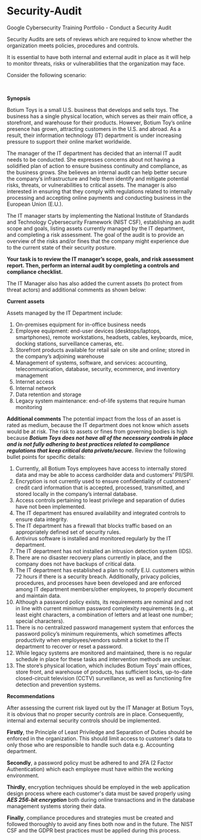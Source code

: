 # Security-Audit
Google Cybersecurity Training Portfolio - Conduct a Security Audit 
<p>Security Audits are sets of reviews which are required to know whether the organization
meets policies, procedures and controls.</p>
<p>It is essential to have both internal and external audit in place as it will help to monitor 
threats, risks or vulnerabilities that the organization may face.</p>
<p>Consider the following scenario:</p></br>
<p><strong>Synopsis</strong></p>
<p>Botium Toys is a small U.S. business that develops and sells toys. The business has a single physical location, which serves as their main office, a storefront, and warehouse for their products. However, Botium Toy’s online presence has grown, attracting customers in the U.S. and abroad. As a result, their information technology (IT) department is under increasing pressure to support their online market worldwide. 

The manager of the IT department has decided that an internal IT audit needs to be conducted. She expresses concerns about not having a solidified plan of action to ensure business continuity and compliance, as the business grows. She believes an internal audit can help better secure the company’s infrastructure and help them identify and mitigate potential risks, threats, or vulnerabilities to critical assets. The manager is also interested in ensuring that they comply with regulations related to internally processing and accepting online payments and conducting business in the European Union (E.U.).   

The IT manager starts by implementing the National Institute of Standards and Technology Cybersecurity Framework (NIST CSF), establishing an audit scope and goals, listing assets currently managed by the IT department, and completing a risk assessment. The goal of the audit is to provide an overview of the risks and/or fines that the company might experience due to the current state of their security posture.

<strong>Your task is to review the IT manager’s scope, goals, and risk assessment report. Then, perform an internal audit by completing a controls and compliance checklist.</strong> </p>
<p>The IT Manager also has also added the current assets (to protect from threat actors) and additional comments as shown below:</p>
<p><strong>Current assets</strong></p>
<p>Assets managed by the IT Department include:
<ol>
<li>On-premises equipment for in-office business needs</li>
<li>Employee equipment: end-user devices (desktops/laptops, smartphones),
remote workstations, headsets, cables, keyboards, mice, docking stations,
surveillance cameras, etc.</li>
<li>Storefront products available for retail sale on site and online; stored in the
company’s adjoining warehouse</li>
<li>Management of systems, software, and services: accounting,
telecommunication, database, security, ecommerce, and inventory
management</li>
<li>Internet access</li>
<li>Internal network</li>
<li>Data retention and storage</li>
<li>Legacy system maintenance: end-of-life systems that require human monitoring</li>
</ol>
</p>
<p><strong>Additional comments</strong>
The potential impact from the loss of an asset is rated as medium, because the IT
department does not know which assets would be at risk. The risk to assets or fines
from governing bodies is high because <i><b>Botium Toys does not have all of the necessary
controls in place and is not fully adhering to best practices related to compliance
regulations that keep critical data private/secure.</b></i> Review the following bullet points for
specific details:
<ol>
<li>Currently, all Botium Toys employees have access to internally stored data and
may be able to access cardholder data and customers’ PII/SPII.</li> 
<li>Encryption is not currently used to ensure confidentiality of customers’ credit
card information that is accepted, processed, transmitted, and stored locally in
the company’s internal database.</li>
<li>Access controls pertaining to least privilege and separation of duties have not
been implemented.</li>
<li>The IT department has ensured availability and integrated controls to ensure
data integrity.</li>
<li>The IT department has a firewall that blocks traffic based on an appropriately
defined set of security rules.</li>
<li>Antivirus software is installed and monitored regularly by the IT department.</li>
<li>The IT department has not installed an intrusion detection system (IDS).</li>
<li>There are no disaster recovery plans currently in place, and the company does
not have backups of critical data.</li>
<li>The IT department has established a plan to notify E.U. customers within 72
hours if there is a security breach. Additionally, privacy policies, procedures, and
processes have been developed and are enforced among IT department
members/other employees, to properly document and maintain data.</li>
<li>Although a password policy exists, its requirements are nominal and not in line
with current minimum password complexity requirements (e.g., at least eight
characters, a combination of letters and at least one number; special
characters).</li>
<li>There is no centralized password management system that enforces the
password policy’s minimum requirements, which sometimes affects
productivity when employees/vendors submit a ticket to the IT department to
recover or reset a password.</li>
<li>While legacy systems are monitored and maintained, there is no regular
schedule in place for these tasks and intervention methods are unclear.</li>
<li>The store’s physical location, which includes Botium Toys’ main offices, store
front, and warehouse of products, has sufficient locks, up-to-date
closed-circuit television (CCTV) surveillance, as well as functioning fire
detection and prevention systems.</li></ol></p>
<p><strong>Recommendations</strong></p>
<p>After assessing the current risk layed out by the IT Manager at Botium Toys, it is obvious that no proper security controls are in place. Consequently, internal and external security controls should be implemented.</p> <p><b>Firstly</b>, the Principle of Least Priviledge and Separation of Duties should be enforced in the organization. This should limit access to customer's data to only those who are responsible to handle such data e.g. Accounting department.</p>
<p><b>Secondly</b>, a password policy must be adhered to and 2FA (2 Factor Authentication) which each employee must have within the working environment.</p>
<p><b>Thirdly</b>, encryption techniques should be employed in the web application design process where each customer's data must be saved properly using <i><b>AES 256-bit encryption</b></i> both during online transactions and in the database management systems storing their data.</p>
<p><b>Finally</b>, compliance procedures and strategies must be created and followed thoroughly to avoid any fines both now and in the future. The NIST CSF and the GDPR best practices must be applied during this process.</p>

